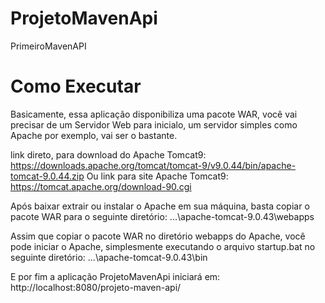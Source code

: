 # ProjetoMavenApi
PrimeiroMavenAPI

# Como Executar

Basicamente, essa aplicação disponibiliza uma pacote WAR, você vai precisar de um Servidor Web para inicialo, um servidor simples como Apache por exemplo, vai ser o bastante.

link direto, para download do Apache Tomcat9: https://downloads.apache.org/tomcat/tomcat-9/v9.0.44/bin/apache-tomcat-9.0.44.zip 
Ou link para site Apache Tomcat9: https://tomcat.apache.org/download-90.cgi

Após baixar extrair ou instalar o Apache em sua máquina, basta copiar o pacote WAR para o seguinte diretório: ...\apache-tomcat-9.0.43\webapps

Assim que copiar o pacote WAR no diretório webapps do Apache, você pode iniciar o Apache, simplesmente executando o arquivo startup.bat no seguinte diretório: ...\apache-tomcat-9.0.43\bin

E por fim a aplicação ProjetoMavenApi iniciará em: http://localhost:8080/projeto-maven-api/
